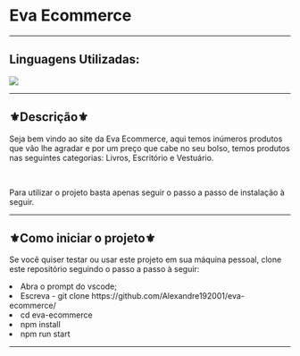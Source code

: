 <h1>Eva Ecommerce</h1>
<hr>
<h2>Linguagens Utilizadas:</h2>

<div style="display: inline_block">
  <img src="https://img.shields.io/badge/React-20232A?style=for-the-badge&logo=react&logoColor=61DAFB"></img> 

</div>

<hr>
<h2>⚜️Descrição⚜️</h2>
<p>Seja bem vindo ao site da Eva Ecommerce, aqui temos inúmeros produtos que vão lhe agradar e por um preço que cabe no seu bolso, temos produtos nas seguintes categorias: Livros, Escritório e Vestuário.
</p>
<br>
<p>Para utilizar o projeto basta apenas seguir o passo a passo de instalação à seguir.</p>
<hr>
<h2>⚜️Como iniciar o projeto⚜️</h2>
<p>Se você quiser testar ou usar este projeto em sua máquina pessoal, clone este repositório seguindo o passo a passo à seguir:</p>
<li>Abra o prompt do vscode;</li>
<li>Escreva - git clone https://github.com/Alexandre192001/eva-ecommerce/</li>
<li>cd eva-ecommerce</li>
<li>npm install</li>
<li>npm run start</li>
</ul>
<hr>


